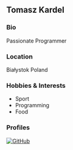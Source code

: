 ## Tomasz Kardel

### Bio
Passionate Programmer

### Location
Białystok Poland

### Hobbies & Interests
- Sport
- Programming
- Food

### Profiles
[![GitHub][github-img]](https://github.com/tomeczek63960)   

<!-- Don't edit the below 2 lines -->
[twitter-img]: https://i.imgur.com/wWzX9uB.png
[github-img]: https://i.imgur.com/9I6NRUm.png